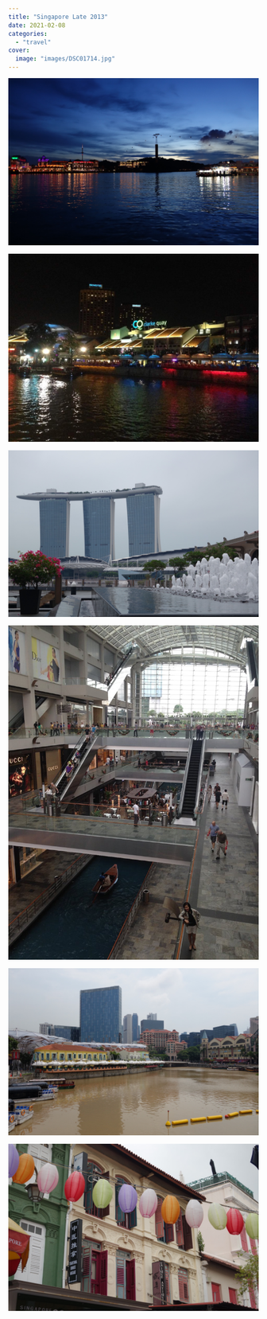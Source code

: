 ```yaml
---
title: "Singapore Late 2013"
date: 2021-02-08
categories:
  - "travel"
cover:
  image: "images/DSC01714.jpg"
---
```


![Singapore at Night](images/DSC01714.jpg)

![](images/24A2A073-6EA0-417C-9F8F-5A7C7D18D67C.jpg)

![](images/DSC01697.jpg)

![](images/IMG_1383.jpg)

![](images/DSC01670.jpg)

![](images/DSC01677.jpg)
